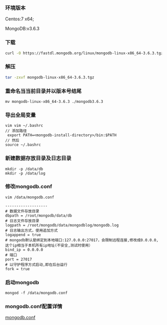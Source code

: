 ### 环境版本

Centos:7 x64;

MongoDB:v3.6.3

### 下载

``` bash
curl -O https://fastdl.mongodb.org/linux/mongodb-linux-x86_64-3.6.3.tgz
```

### 解压
``` bash
tar -zxvf mongodb-linux-x86_64-3.6.3.tgz
```
### 重命名当当前目录并以版本号结尾
```
mv mongodb-linux-x86_64-3.6.3 ./mongodb3.6.3
```

### 导出全局变量
```
vim vim ~/.bashrc
// 添加路径
 export PATH=<mongodb-install-directory>/bin:$PATH
// 然后
source ~/.bashrc
```
### 新建数据存放目录及日志目录
```
mkdir -p /data/db
mkdir -p /data/log
```

### 修改mongodb.conf
```
vim /data/mongodb.conf

-------------------
# 数据文件存放目录
dbpath = /root/mongodb/data/db
# 日志文件存放目录
logpath = /root/mongodb/data/mongodblog/mongodb.log
# 日志输出方式，使用追加方式
logappend = true
# mongodb默认是绑定到本地端口:127.0.0.0:27017，会限制远程连接,修改成0.0.0.0,这个ip相当于本机所有ip地址(不安全,测试时使用）
bind_ip = 0.0.0.0
# 端口
port = 27017
# 以守护程序方式启动,即在后台运行
fork = true

```

### 启动mongodb

```
mongod -f /data/mongodb.conf
```

### mongodb.conf配置详情

[mongodb.conf](https://blog.csdn.net/fdipzone/article/details/7442162)